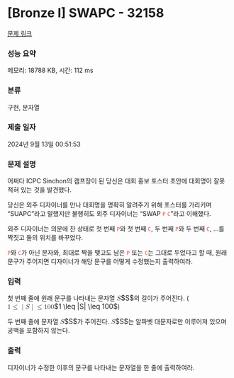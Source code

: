 # [Bronze I] SWAPC - 32158 

[문제 링크](https://www.acmicpc.net/problem/32158) 

### 성능 요약

메모리: 18788 KB, 시간: 112 ms

### 분류

구현, 문자열

### 제출 일자

2024년 9월 13일 00:51:53

### 문제 설명

<p>어쩌다 ICPC Sinchon의 캠프장이 된 당신은 대회 홍보 포스터 초안에 대회명이 잘못 적혀 있는 것을 발견했다.</p>

<p>당신은 외주 디자이너를 만나 대회명을 명확히 알려주기 위해 포스터를 가리키며 “SUAPC”라고 말했지만 불행히도 외주 디자이너는 “SWAP <span style="color:#e74c3c;"><code>P</code></span> <span style="color:#e74c3c;"><code>C</code></span>”라고 이해했다.</p>

<p>외주 디자이너는 의문에 찬 상태로 첫 번째 <span style="color:#e74c3c;"><code>P</code></span>와 첫 번째 <span style="color:#e74c3c;"><code>C</code></span>, 두 번째 <span style="color:#e74c3c;"><code>P</code></span>와 두 번째 <span style="color:#e74c3c;"><code>C</code></span>, …를 짝짓고 둘의 위치를 바꾸었다.</p>

<p><span style="color:#e74c3c;"><code>P</code></span>와 <span style="color:#e74c3c;"><code>C</code></span>가 아닌 문자와, 최대로 짝을 맺고도 남은 <span style="color:#e74c3c;"><code>P</code></span> 또는 <span style="color:#e74c3c;"><code>C</code></span>는 그대로 두었다고 할 때, 원래 문구가 주어지면 디자이너가 해당 문구를 어떻게 수정했는지 출력하여라.</p>

### 입력 

 <p>첫 번째 줄에 원래 문구를 나타내는 문자열 <mjx-container class="MathJax" jax="CHTML" style="font-size: 109%; position: relative;"><mjx-math class="MJX-TEX" aria-hidden="true"><mjx-mi class="mjx-i"><mjx-c class="mjx-c1D446 TEX-I"></mjx-c></mjx-mi></mjx-math><mjx-assistive-mml unselectable="on" display="inline"><math xmlns="http://www.w3.org/1998/Math/MathML"><mi>S</mi></math></mjx-assistive-mml><span aria-hidden="true" class="no-mathjax mjx-copytext">$S$</span></mjx-container>의 길이가 주어진다. (<mjx-container class="MathJax" jax="CHTML" style="font-size: 109%; position: relative;"><mjx-math class="MJX-TEX" aria-hidden="true"><mjx-mn class="mjx-n"><mjx-c class="mjx-c31"></mjx-c></mjx-mn><mjx-mo class="mjx-n" space="4"><mjx-c class="mjx-c2264"></mjx-c></mjx-mo><mjx-texatom space="4" texclass="ORD"><mjx-mo class="mjx-n"><mjx-c class="mjx-c7C"></mjx-c></mjx-mo></mjx-texatom><mjx-mi class="mjx-i"><mjx-c class="mjx-c1D446 TEX-I"></mjx-c></mjx-mi><mjx-texatom texclass="ORD"><mjx-mo class="mjx-n"><mjx-c class="mjx-c7C"></mjx-c></mjx-mo></mjx-texatom><mjx-mo class="mjx-n" space="4"><mjx-c class="mjx-c2264"></mjx-c></mjx-mo><mjx-mn class="mjx-n" space="4"><mjx-c class="mjx-c31"></mjx-c><mjx-c class="mjx-c30"></mjx-c><mjx-c class="mjx-c30"></mjx-c></mjx-mn></mjx-math><mjx-assistive-mml unselectable="on" display="inline"><math xmlns="http://www.w3.org/1998/Math/MathML"><mn>1</mn><mo>≤</mo><mrow data-mjx-texclass="ORD"><mo stretchy="false">|</mo></mrow><mi>S</mi><mrow data-mjx-texclass="ORD"><mo stretchy="false">|</mo></mrow><mo>≤</mo><mn>100</mn></math></mjx-assistive-mml><span aria-hidden="true" class="no-mathjax mjx-copytext">$1 \leq |S| \leq 100$</span></mjx-container>)</p>

<p>두 번째 줄에 문자열 <mjx-container class="MathJax" jax="CHTML" style="font-size: 109%; position: relative;"><mjx-math class="MJX-TEX" aria-hidden="true"><mjx-mi class="mjx-i"><mjx-c class="mjx-c1D446 TEX-I"></mjx-c></mjx-mi></mjx-math><mjx-assistive-mml unselectable="on" display="inline"><math xmlns="http://www.w3.org/1998/Math/MathML"><mi>S</mi></math></mjx-assistive-mml><span aria-hidden="true" class="no-mathjax mjx-copytext">$S$</span></mjx-container>가 주어진다. <mjx-container class="MathJax" jax="CHTML" style="font-size: 109%; position: relative;"><mjx-math class="MJX-TEX" aria-hidden="true"><mjx-mi class="mjx-i"><mjx-c class="mjx-c1D446 TEX-I"></mjx-c></mjx-mi></mjx-math><mjx-assistive-mml unselectable="on" display="inline"><math xmlns="http://www.w3.org/1998/Math/MathML"><mi>S</mi></math></mjx-assistive-mml><span aria-hidden="true" class="no-mathjax mjx-copytext">$S$</span></mjx-container>는 알파벳 대문자로만 이루어져 있으며 공백을 포함하지 않는다.</p>

### 출력 

 <p>디자이너가 수정한 이후의 문구를 나타내는 문자열을 한 줄에 출력하여라.</p>


